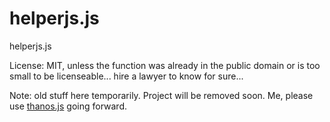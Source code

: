 helperjs.js
===========

helperjs.js

License: MIT, unless the function was already in the public domain or is too small to be licenseable... hire a lawyer to know for sure...

Note: old stuff here temporarily. Project will be removed soon. Me, please use [thanos.js](https://github.com/agamemnus/thanos.js) going forward.
